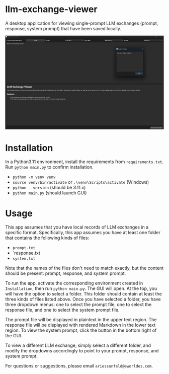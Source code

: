 # llm-exchange-viewer

A desktop application for viewing single-prompt LLM exchanges (prompt, response, system prompt) that have been saved locally.

<img src="./assets/screenshot.png" alt="App Screenshot" width="800"/>

# Installation

In a Python3.11 environment, install the requirements from `requirements.txt`. Run `python main.py` to confirm installation.

- `python -m venv venv`
- `source venv/bin/activate` or `.\venv\Scripts\activate` (Windows)
- `python --version` (should be 3.11.x)
- `python main.py` (should launch GUI)

# Usage

This app assumes that you have local records of LLM exchanges in a specific format. Specifically, this app assumes you have at least one folder that contains the following kinds of files:
- `prompt.txt`
- `response.txt
- `system.txt`

Note that the names of the files don't need to match exactly, but the content should be present: prompt, response, and system prompt.

To run the app, activate the corresponding environment created in `Installation`, then run `python main.py`. The GUI will open. At the top, you will have the option to select a folder. This folder should contain at least the three kinds of files listed above. Once you have selected a folder, you have three dropdown menus: one to select the prompt file, one to select the response file, and one to select the system prompt file.

The prompt file will be displayed in plaintext in the upper text region. The response file will be displayed with rendered Markdown in the lower text region. To view the system prompt, click the button in the bottom right of the GUI.

To view a different LLM exchange, simply select a different folder, and modify the dropdowns accordingly to point to your prompt, response, and system prompt.

For questions or suggestions, please email `ariessunfeld@eworldes.com`.

